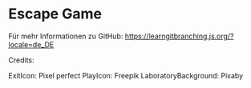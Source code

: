 # Escape Game
Für mehr Informationen zu GitHub: https://learngitbranching.js.org/?locale=de_DE


Credits:

ExitIcon: Pixel perfect
PlayIcon: Freepik
LaboratoryBackground: Pixaby​